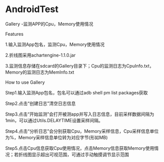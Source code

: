 # AndroidTest
Gallery -监测APP的Cpu，Memory使用情况

Features

1.输入监测App包名，监测Cpu，Memory使用情况

2.折线图采用achartengine-1.1.0.jar

3.监测信息存储在sdcard的Gallery目录下；Cpu的监测日志为CpuInfo.txt，Memory的监测日志为MemInfo.txt

How to use Gallery

Step1.输入监测App包名，包名可以通过adb shell pm list packages获取

Step2.点击“创建日志”清空日志信息

Step3.点击“开始监测”会打开被测app并写入日志信息，目前采样数据间隔为1min，可以通过Utils.DELAYTIME设置采样间隔。

Step4.点击“分析日志”会分别获取Cpu，Memory采样信息，Cpu采样信息单位为%，Memory采样信息单位转为对应字节(形如MB)

Step5.点击Cpu信息获取Cpu使用情况，点击Memory信息获取Memory使用情况；若折线图显示超出可视范围，可通过手动触摸调节显示范围





